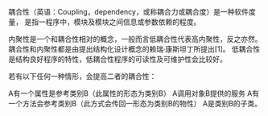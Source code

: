 耦合性（英语：Coupling，dependency，或称耦合力或耦合度）是一种软件度量，
是指一程序中，模块及模块之间信息或参数依赖的程度。

内聚性是一个和耦合性相对的概念，一般而言低耦合性代表高内聚性，反之亦然。
耦合性和内聚性都是由提出结构化设计概念的赖瑞·康斯坦丁所提出[1]。
低耦合性是结构良好程序的特性，低耦合性程序的可读性及可维护性会比较好。


若有以下任何一种情形，会提高二者的耦合性：

A有一个属性是参考类别B（此属性的形态为类别B）
A调用对象B提供的服务
A有一个方法会参考类别B（此方式会传回一形态为类别B的物性）
A是类别B的子类。
